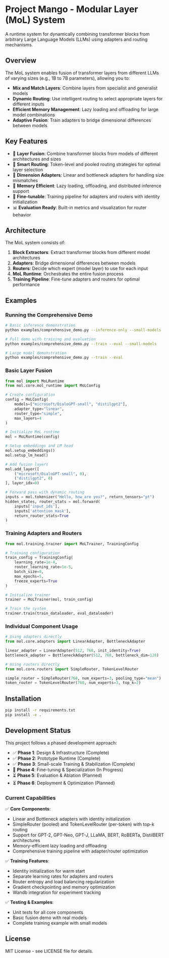 # Project Mango - Modular Layer (MoL) System

A runtime system for dynamically combining transformer blocks from arbitrary Large Language Models (LLMs) using adapters and routing mechanisms.

## Overview

The MoL system enables fusion of transformer layers from different LLMs of varying sizes (e.g., 1B to 7B parameters), allowing you to:

- **Mix and Match Layers**: Combine layers from specialist and generalist models
- **Dynamic Routing**: Use intelligent routing to select appropriate layers for different inputs
- **Efficient Memory Management**: Lazy loading and offloading for large model combinations
- **Adaptive Fusion**: Train adapters to bridge dimensional differences between models

## Key Features

- 🔄 **Layer Fusion**: Combine transformer blocks from models of different architectures and sizes
- 🧠 **Smart Routing**: Token-level and pooled routing strategies for optimal layer selection
- 📏 **Dimension Adapters**: Linear and bottleneck adapters for handling size mismatches
- 🚀 **Memory Efficient**: Lazy loading, offloading, and distributed inference support
- 🎯 **Fine-tunable**: Training pipeline for adapters and routers with identity initialization
- 📊 **Evaluation Ready**: Built-in metrics and visualization for router behavior

## Architecture

The MoL system consists of:

1. **Block Extractors**: Extract transformer blocks from different model architectures
2. **Adapters**: Bridge dimensional differences between models
3. **Routers**: Decide which expert (model layer) to use for each input
4. **MoL Runtime**: Orchestrates the entire fusion process
5. **Training Pipeline**: Fine-tune adapters and routers for optimal performance

## Examples

### Running the Comprehensive Demo
```bash
# Basic inference demonstration
python examples/comprehensive_demo.py --inference-only --small-models

# Full demo with training and evaluation  
python examples/comprehensive_demo.py --train --eval --small-models

# Large model demonstration
python examples/comprehensive_demo.py --train --eval
```

### Basic Layer Fusion
```python
from mol import MoLRuntime
from mol.core.mol_runtime import MoLConfig

# Create configuration
config = MoLConfig(
    models=["microsoft/DialoGPT-small", "distilgpt2"],
    adapter_type="linear",
    router_type="simple",
    max_layers=4
)

# Initialize MoL runtime
mol = MoLRuntime(config)

# Setup embeddings and LM head
mol.setup_embeddings()
mol.setup_lm_head()

# Add fusion layers
mol.add_layer([
    ("microsoft/DialoGPT-small", 0),
    ("distilgpt2", 0)
], layer_idx=0)

# Forward pass with dynamic routing
inputs = mol.tokenizer("Hello, how are you?", return_tensors="pt")
hidden_states, router_stats = mol.forward(
    inputs['input_ids'], 
    inputs['attention_mask'],
    return_router_stats=True
)
```

### Training Adapters and Routers
```python
from mol.training.trainer import MoLTrainer, TrainingConfig

# Training configuration
train_config = TrainingConfig(
    learning_rate=1e-4,
    router_learning_rate=1e-5,
    batch_size=8,
    max_epochs=5,
    freeze_experts=True
)

# Initialize trainer
trainer = MoLTrainer(mol, train_config)

# Train the system
trainer.train(train_dataloader, eval_dataloader)
```

### Individual Component Usage
```python
# Using adapters directly
from mol.core.adapters import LinearAdapter, BottleneckAdapter

linear_adapter = LinearAdapter(512, 768, init_identity=True)
bottleneck_adapter = BottleneckAdapter(512, 768, bottleneck_dim=128)

# Using routers directly  
from mol.core.routers import SimpleRouter, TokenLevelRouter

simple_router = SimpleRouter(768, num_experts=3, pooling_type="mean")
token_router = TokenLevelRouter(768, num_experts=3, top_k=2)
```

## Installation

```bash
pip install -r requirements.txt
pip install -e .
```

## Development Status

This project follows a phased development approach:

- ✅ **Phase 1**: Design & Infrastructure (Complete)
- ✅ **Phase 2**: Prototype Runtime (Complete)
- ✅ **Phase 3**: Small-scale Training & Stabilization (Complete)
- 🚧 **Phase 4**: Fine-tuning & Specialization (In Progress)
- ⏳ **Phase 5**: Evaluation & Ablation (Planned)
- ⏳ **Phase 6**: Deployment & Optimization (Planned)

### Current Capabilities

✅ **Core Components**:
- Linear and Bottleneck adapters with identity initialization
- SimpleRouter (pooled) and TokenLevelRouter (per-token) with top-k routing
- Support for GPT-2, GPT-Neo, GPT-J, LLaMA, BERT, RoBERTa, DistilBERT architectures
- Memory-efficient lazy loading and offloading
- Comprehensive training pipeline with adapter/router optimization

✅ **Training Features**:
- Identity initialization for warm start
- Separate learning rates for adapters and routers  
- Router entropy and load balancing regularization
- Gradient checkpointing and memory optimization
- Wandb integration for experiment tracking

✅ **Testing & Examples**:
- Unit tests for all core components
- Basic fusion demo with real models
- Complete training example with small models

## License

MIT License - see LICENSE file for details.